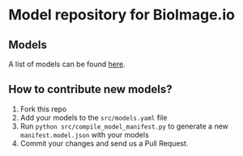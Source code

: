 # Model repository for BioImage.io


## Models

A list of models can be found [here](./src/models.yaml).

## How to contribute new models?
 1. Fork this repo
 1. Add your models to the `src/models.yaml` file
 1. Run `python src/compile_model_manifest.py` to generate a new `manifest.model.json` with your models
 1. Commit your changes and send us a Pull Request.

